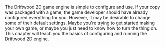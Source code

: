 The Driftwood 2D game engine is simple to configure and use. If your copy was packaged with a game, the game developer should have already configured everything for you. However, it may be desirable to change some of their default settings. Maybe you're trying to get started making your own game, or maybe you just need to know how to turn the thing on. This chapter will teach you the basics of configuring and running the Driftwood 2D engine.
